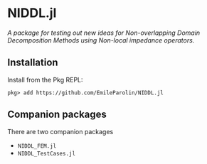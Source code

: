 # NIDDL.jl

*A package for testing out new ideas for Non-overlapping Domain Decomposition
Methods using Non-local impedance operators.* 

## Installation
Install from the Pkg REPL:
```
pkg> add https://github.com/EmileParolin/NIDDL.jl
```

## Companion packages
There are two companion packages
- `NIDDL_FEM.jl`
- `NIDDL_TestCases.jl`
